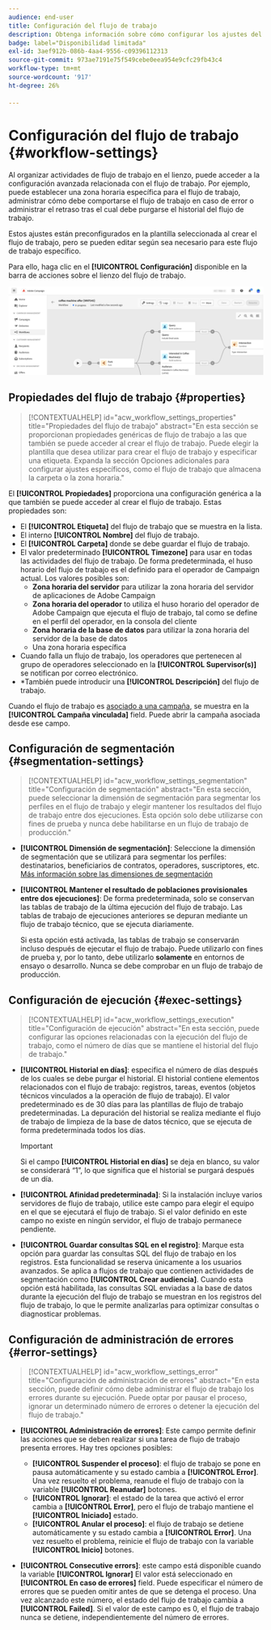 ```yaml
---
audience: end-user
title: Configuración del flujo de trabajo
description: Obtenga información sobre cómo configurar los ajustes del flujo de trabajo con Adobe Campaign Web
badge: label="Disponibilidad limitada"
exl-id: 3aef912b-086b-4aa4-9556-c09396112313
source-git-commit: 973ae7191e75f549cebe0eea954e9cfc29fb43c4
workflow-type: tm+mt
source-wordcount: '917'
ht-degree: 26%

---
```



# Configuración del flujo de trabajo {#workflow-settings}

Al organizar actividades de flujo de trabajo en el lienzo, puede acceder a la configuración avanzada relacionada con el flujo de trabajo. Por ejemplo, puede establecer una zona horaria específica para el flujo de trabajo, administrar cómo debe comportarse el flujo de trabajo en caso de error o administrar el retraso tras el cual debe purgarse el historial del flujo de trabajo.

Estos ajustes están preconfigurados en la plantilla seleccionada al crear el flujo de trabajo, pero se pueden editar según sea necesario para este flujo de trabajo específico.

Para ello, haga clic en el **[!UICONTROL Configuración]** disponible en la barra de acciones sobre el lienzo del flujo de trabajo.

![](assets/workflow-settings.png)

## Propiedades del flujo de trabajo {#properties}

>[!CONTEXTUALHELP]
>id="acw_workflow_settings_properties"
>title="Propiedades del flujo de trabajo"
>abstract="En esta sección se proporcionan propiedades genéricas de flujo de trabajo a las que también se puede acceder al crear el flujo de trabajo. Puede elegir la plantilla que desea utilizar para crear el flujo de trabajo y especificar una etiqueta. Expanda la sección Opciones adicionales para configurar ajustes específicos, como el flujo de trabajo que almacena la carpeta o la zona horaria."

El **[!UICONTROL Propiedades]** proporciona una configuración genérica a la que también se puede acceder al crear el flujo de trabajo. Estas propiedades son:

* El **[!UICONTROL Etiqueta]** del flujo de trabajo que se muestra en la lista.
* El interno **[!UICONTROL Nombre]** del flujo de trabajo.
* El **[!UICONTROL Carpeta]** donde se debe guardar el flujo de trabajo.
* El valor predeterminado **[!UICONTROL Timezone]** para usar en todas las actividades del flujo de trabajo. De forma predeterminada, el huso horario del flujo de trabajo es el definido para el operador de Campaign actual.
Los valores posibles son:
   * **Zona horaria del servidor** para utilizar la zona horaria del servidor de aplicaciones de Adobe Campaign
   * **Zona horaria del operador** to utiliza el huso horario del operador de Adobe Campaign que ejecuta el flujo de trabajo, tal como se define en el perfil del operador, en la consola del cliente
   * **Zona horaria de la base de datos** para utilizar la zona horaria del servidor de la base de datos
   * Una zona horaria específica
* Cuando falla un flujo de trabajo, los operadores que pertenecen al grupo de operadores seleccionado en la **[!UICONTROL Supervisor(s)]** se notifican por correo electrónico.
* *También puede introducir una **[!UICONTROL Descripción]** del flujo de trabajo.

Cuando el flujo de trabajo es [asociado a una campaña](create-workflow.md), se muestra en la **[!UICONTROL Campaña vinculada]** field. Puede abrir la campaña asociada desde ese campo.


## Configuración de segmentación  {#segmentation-settings}

>[!CONTEXTUALHELP]
>id="acw_workflow_settings_segmentation"
>title="Configuración de segmentación"
>abstract="En esta sección, puede seleccionar la dimensión de segmentación para segmentar los perfiles en el flujo de trabajo y elegir mantener los resultados del flujo de trabajo entre dos ejecuciones. Esta opción solo debe utilizarse con fines de prueba y nunca debe habilitarse en un flujo de trabajo de producción."

* **[!UICONTROL Dimensión de segmentación]**: Seleccione la dimensión de segmentación que se utilizará para segmentar los perfiles: destinatarios, beneficiarios de contratos, operadores, suscriptores, etc. [Más información sobre las dimensiones de segmentación](../audience/targeting-dimensions.md)

* **[!UICONTROL Mantener el resultado de poblaciones provisionales entre dos ejecuciones]**: De forma predeterminada, solo se conservan las tablas de trabajo de la última ejecución del flujo de trabajo. Las tablas de trabajo de ejecuciones anteriores se depuran mediante un flujo de trabajo técnico, que se ejecuta diariamente.

  Si esta opción está activada, las tablas de trabajo se conservarán incluso después de ejecutar el flujo de trabajo. Puede utilizarlo con fines de prueba y, por lo tanto, debe utilizarlo **solamente** en entornos de ensayo o desarrollo. Nunca se debe comprobar en un flujo de trabajo de producción.

## Configuración de ejecución  {#exec-settings}

>[!CONTEXTUALHELP]
>id="acw_workflow_settings_execution"
>title="Configuración de ejecución"
>abstract="En esta sección, puede configurar las opciones relacionadas con la ejecución del flujo de trabajo, como el número de días que se mantiene el historial del flujo de trabajo."

* **[!UICONTROL Historial en días]**: especifica el número de días después de los cuales se debe purgar el historial. El historial contiene elementos relacionados con el flujo de trabajo: registros, tareas, eventos (objetos técnicos vinculados a la operación de flujo de trabajo). El valor predeterminado es de 30 días para las plantillas de flujo de trabajo predeterminadas. La depuración del historial se realiza mediante el flujo de trabajo de limpieza de la base de datos técnico, que se ejecuta de forma predeterminada todos los días.

  >[!IMPORTANT]
  >
  >Si el campo **[!UICONTROL Historial en días]** se deja en blanco, su valor se considerará “1”, lo que significa que el historial se purgará después de un día.

* **[!UICONTROL Afinidad predeterminada]**: Si la instalación incluye varios servidores de flujo de trabajo, utilice este campo para elegir el equipo en el que se ejecutará el flujo de trabajo. Si el valor definido en este campo no existe en ningún servidor, el flujo de trabajo permanece pendiente.

* **[!UICONTROL Guardar consultas SQL en el registro]**: Marque esta opción para guardar las consultas SQL del flujo de trabajo en los registros. Esta funcionalidad se reserva únicamente a los usuarios avanzados. Se aplica a flujos de trabajo que contienen actividades de segmentación como **[!UICONTROL Crear audiencia]**. Cuando esta opción está habilitada, las consultas SQL enviadas a la base de datos durante la ejecución del flujo de trabajo se muestran en los registros del flujo de trabajo, lo que le permite analizarlas para optimizar consultas o diagnosticar problemas.

## Configuración de administración de errores  {#error-settings}

>[!CONTEXTUALHELP]
>id="acw_workflow_settings_error"
>title="Configuración de administración de errores"
>abstract="En esta sección, puede definir cómo debe administrar el flujo de trabajo los errores durante su ejecución. Puede optar por pausar el proceso, ignorar un determinado número de errores o detener la ejecución del flujo de trabajo."

* **[!UICONTROL Administración de errores]**: Este campo permite definir las acciones que se deben realizar si una tarea de flujo de trabajo presenta errores. Hay tres opciones posibles:

   * **[!UICONTROL Suspender el proceso]**: el flujo de trabajo se pone en pausa automáticamente y su estado cambia a **[!UICONTROL Error]**. Una vez resuelto el problema, reanude el flujo de trabajo con la variable **[!UICONTROL Reanudar]** botones.
   * **[!UICONTROL Ignorar]**: el estado de la tarea que activó el error cambia a **[!UICONTROL Error]**, pero el flujo de trabajo mantiene el **[!UICONTROL Iniciado]** estado. <!-- TO ADD ONCE SCHEUDLER IS AVAILABLE This configuration is relevant for recurring tasks: if the branch includes a scheduler, it will start normally next time the workflow is executed.-->
   * **[!UICONTROL Anular el proceso]**: el flujo de trabajo se detiene automáticamente y su estado cambia a **[!UICONTROL Error]**. Una vez resuelto el problema, reinicie el flujo de trabajo con la variable **[!UICONTROL Inicio]** botones.

* **[!UICONTROL Consecutive errors]**: este campo está disponible cuando la variable **[!UICONTROL Ignorar]** El valor está seleccionado en **[!UICONTROL En caso de errores]** field. Puede especificar el número de errores que se pueden omitir antes de que se detenga el proceso. Una vez alcanzado este número, el estado del flujo de trabajo cambia a **[!UICONTROL Failed]**. Si el valor de este campo es 0, el flujo de trabajo nunca se detiene, independientemente del número de errores.
